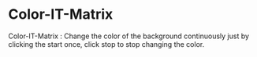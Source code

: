 # Color-IT-Matrix
Color-IT-Matrix : Change the color of the background continuously just by clicking the start once, click stop to stop changing the color.
